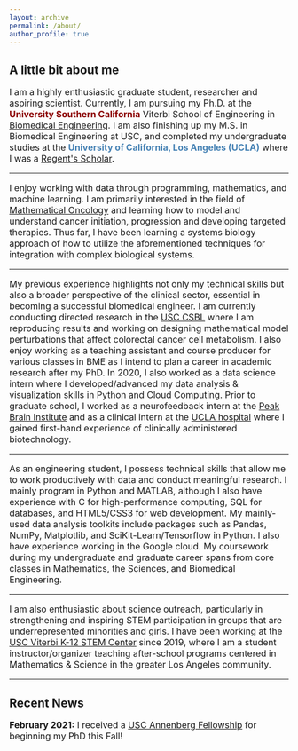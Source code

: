 ```yaml
---
layout: archive
permalink: /about/
author_profile: true
---
```


<h2 class="remove-whitespace">A little bit about me </h2>
<p style="font-size:16px"> I am a highly enthusiastic graduate student, researcher and aspiring scientist. Currently, I am pursuing my Ph.D. at the <b><font color="darkred">University Southern California</font></b> Viterbi School of Engineering in <a href="https://bme.usc.edu/">Biomedical Engineering</a>. I am also finishing up my M.S. in Biomedical Engineering at USC, and completed my undergraduate studies at the <b><font color="steelblue">University of California, Los Angeles (UCLA)</font></b> where I was a <a href="https://prospective-ugstudents-ucla.academicworks.com/opportunities/284">Regent's Scholar</a>.
<hr>
<p style="font-size:16px">I enjoy working with data through programming, mathematics, and machine learning. I am primarily interested in the field of <a href="http://mathematical-oncology.org">Mathematical Oncology</a> and learning how to model and understand cancer initiation, progression and developing targeted therapies. Thus far, I have been learning a systems biology approach of how to utilize the aforementioned techniques for integration with complex biological systems.
</p>
<hr>
<p style="font-size:16px"> My previous experience highlights not only my technical skills but also a broader perspective of the clinical sector, essential in becoming a successful biomedical engineer. I am currently conducting directed research in the <a href="http://csbl.usc.edu/"> USC CSBL</a> where I am reproducing results and working on designing mathematical model perturbations that affect colorectal cancer cell metabolism. I also enjoy working as a teaching assistant and course producer for various classes in BME as I intend to plan a career in academic research after my PhD. In 2020, I also worked as a data science intern where I developed/advanced my data analysis & visualization skills in Python and Cloud Computing. Prior to graduate school, I worked as a neurofeedback intern at the <a href="http://peakbraininstitute.com/">Peak Brain Institute</a> and as a clinical intern at the <a href="https://www.uclahealth.org/reagan/">UCLA hospital</a> where I gained first-hand experience of clinically administered biotechnology.</p>
<hr>
<p style="font-size:16px"> As an engineering student, I possess technical skills that allow me to work productively with data and conduct meaningful research. I mainly program in Python and MATLAB, although I also have experience with C for high-performance computing, SQL for databases, and HTML5/CSS3 for web development. My mainly-used data analysis toolkits include packages such as Pandas, NumPy, Matplotlib, and SciKit-Learn/Tensorflow in Python. I also have experience working in the Google cloud. My coursework during my undergraduate and graduate career spans from core classes in Mathematics, the Sciences, and Biomedical Engineering.
<hr>
<p style="font-size:16px"> I am also enthusiastic about science outreach, particularly in strengthening and inspiring STEM participation in groups that are underrepresented minorities and girls. I have been working at the <a href="https://viterbik12.usc.edu/"> USC Viterbi K-12 STEM Center</a> since 2019, where I am a student instructor/organizer teaching after-school programs centered in Mathematics & Science in the greater Los Angeles community.
<hr>
<h2 class="remove-whitespace">Recent News</h2>
<p style="font-size:16px"><b> February 2021:</b> I received a <a href="http://graduateschool.usc.edu/fellowships/">USC Annenberg Fellowship</a> for beginning my PhD this Fall!</p>
